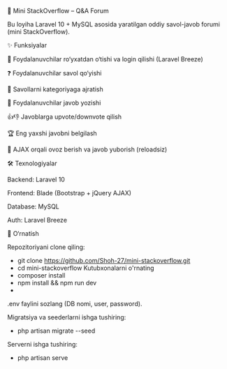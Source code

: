 📝 Mini StackOverflow – Q&A Forum

Bu loyiha Laravel 10 + MySQL asosida yaratilgan oddiy savol-javob forumi (mini StackOverflow).

✨ Funksiyalar

👤 Foydalanuvchilar ro‘yxatdan o‘tishi va login qilishi (Laravel Breeze)

❓ Foydalanuvchilar savol qo‘yishi

📂 Savollarni kategoriyaga ajratish

💬 Foydalanuvchilar javob yozishi

👍👎 Javoblarga upvote/downvote qilish

🏆 Eng yaxshi javobni belgilash

🔄 AJAX orqali ovoz berish va javob yuborish (reloadsiz)

🛠 Texnologiyalar

Backend: Laravel 10

Frontend: Blade (Bootstrap + jQuery AJAX)

Database: MySQL

Auth: Laravel Breeze

🚀 O‘rnatish

Repozitoriyani clone qiling:
- git clone https://github.com/Shoh-27/mini-stackoverflow.git
- cd mini-stackoverflow
Kutubxonalarni o'rnating
- composer install
- npm install && npm run dev
- 
.env faylini sozlang (DB nomi, user, password).

Migratsiya va seederlarni ishga tushiring:
- php artisan migrate --seed
  
Serverni ishga tushiring:
- php artisan serve


